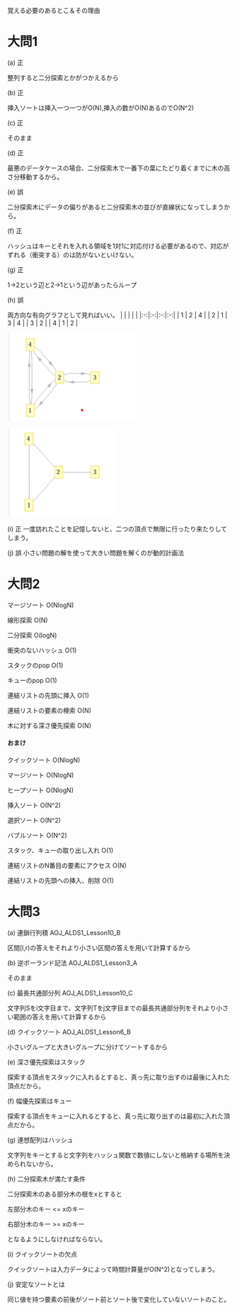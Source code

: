 覚える必要のあるとこ＆その理由
# 大問1
(a) 正

整列すると二分探索とかがつかえるから

(b) 正

挿入ソートは挿入一つ一つがO(N),挿入の数がO(N)あるのでO(N^2)

(c) 正

そのまま

(d) 正

最悪のデータケースの場合、二分探索木で一番下の葉にたどり着くまでに木の高さ分移動するから。

(e) 誤

二分探索木にデータの偏りがあると二分探索木の並びが直線状になってしまうから。

(f) 正

ハッシュはキーとそれを入れる領域を1対1に対応付ける必要があるので、対応がずれる（衝突する）のは防がないといけない。

(g) 正

1→2という辺と2→1という辺があったらループ

(h) 誤

両方向な有向グラフとして見ればいい。
| | | | |
|:-:|:-:|:-:|:-:|
| 1 | 2 | 4 |
| 2 | 1 | 3 | 4 |
| 3 | 2 |
| 4 | 1 | 2 |

![graph](./graph1.png)

![graph](./graph2.png)

(i) 正
一度訪れたことを記憶しないと、二つの頂点で無限に行ったり来たりしてしまう。

(j) 誤
小さい問題の解を使って大きい問題を解くのが動的計画法

# 大問2
マージソート O(NlogN)

線形探索 O(N)

二分探索 O(logN)

衝突のないハッシュ O(1)

スタックのpop O(1)

キューのpop O(1)

連結リストの先頭に挿入 O(1)

連結リストの要素の検索 O(N)

木に対する深さ優先探索 O(N)

#### おまけ
クイックソート O(NlogN)

マージソート O(NlogN)

ヒープソート O(NlogN)

挿入ソート O(N^2)

選択ソート O(N^2)

バブルソート O(N^2)

スタック、キューの取り出し入れ O(1)

連結リストのN番目の要素にアクセス O(N)

連結リストの先頭への挿入、削除 O(1)


# 大問3
(a) 連鎖行列積 AOJ_ALDS1_Lesson10_B

区間[l,r)の答えをそれより小さい区間の答えを用いて計算するから

(b) 逆ポーランド記法 AOJ_ALDS1_Lesson3_A

そのまま

(c) 最長共通部分列 AOJ_ALDS1_Lesson10_C

文字列Sをi文字目まで、文字列Tをj文字目までの最長共通部分列をそれより小さい範囲の答えを用いて計算するから

(d) クイックソート AOJ_ALDS1_Lesson6_B

小さいグループと大きいグループに分けてソートするから

(e) 深さ優先探索はスタック

探索する頂点をスタックに入れるとすると、真っ先に取り出すのは最後に入れた頂点だから。

(f) 幅優先探索はキュー

探索する頂点をキューに入れるとすると、真っ先に取り出すのは最初に入れた頂点だから。

(g) 連想配列はハッシュ

文字列をキーとすると文字列をハッシュ関数で数値にしないと格納する場所を決められないから。

(h) 二分探索木が満たす条件

二分探索木のある部分木の根をxとすると

左部分木のキー <= xのキー

右部分木のキー >= xのキー

となるようにしなければならない。

(i) クイックソートの欠点

クイックソートは入力データによって時間計算量がO(N^2)となってしまう。

(j) 安定なソートとは

同じ値を持つ要素の前後がソート前とソート後で変化していないソートのこと。
